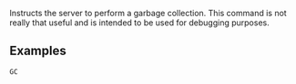 <!--
layout:  index.html
title:   GC - Tile38
class:   command
command: gc
-->

Instructs the server to perform a garbage collection. This command is not really that useful and is intended to be used for debugging purposes.


## Examples

```tile38
GC
```
